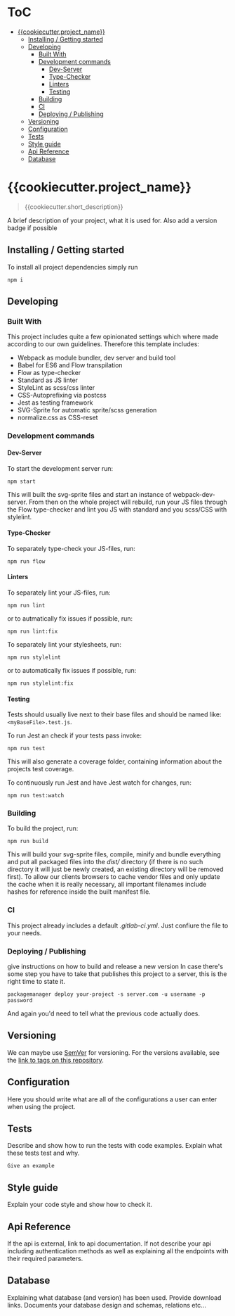 # ToC

<!-- vim-markdown-toc GFM -->

* [{{cookiecutter.project_name}}](#cookiecutterproject_name)
    * [Installing / Getting started](#installing--getting-started)
    * [Developing](#developing)
        * [Built With](#built-with)
        * [Development commands](#development-commands)
            * [Dev-Server](#dev-server)
            * [Type-Checker](#type-checker)
            * [Linters](#linters)
            * [Testing](#testing)
        * [Building](#building)
        * [CI](#ci)
        * [Deploying / Publishing](#deploying--publishing)
    * [Versioning](#versioning)
    * [Configuration](#configuration)
    * [Tests](#tests)
    * [Style guide](#style-guide)
    * [Api Reference](#api-reference)
    * [Database](#database)

<!-- vim-markdown-toc -->


# {{cookiecutter.project_name}}
> {{cookiecutter.short_description}}

A brief description of your project, what it is used for.
Also add a version badge if possible

## Installing / Getting started

To install all project dependencies simply run

```shell
npm i
```


## Developing

### Built With

This project includes quite a few opinionated settings which where
made according to our own guidelines. Therefore this template includes:

* Webpack as module bundler, dev server and build tool
* Babel for ES6 and Flow transpilation
* Flow as type-checker
* Standard as JS linter
* StyleLint as scss/css linter
* CSS-Autoprefixing via postcss
* Jest as testing framework
* SVG-Sprite for automatic sprite/scss generation
* normalize.css as CSS-reset


### Development commands

#### Dev-Server

To start the development server run:

```shell
npm start
```

This will built the svg-sprite files and start an instance
of webpack-dev-server. From then on the whole project will
rebuild, run your JS files through the Flow type-checker and
lint you JS with standard and you scss/CSS with stylelint.


#### Type-Checker

To separately type-check your JS-files, run:

```shell
npm run flow
```

#### Linters

To separately lint your JS-files, run:

```shell
npm run lint
```

or to autmatically fix issues if possible, run:

```shell
npm run lint:fix
```

To separately lint your stylesheets, run:

```shell
npm run stylelint
```

or to automatically fix issues if possible, run:

```shell
npm run stylelint:fix
```


#### Testing

Tests should usually live next to their base files and should
be named like: `<myBaseFile>.test.js`.

To run Jest an check if your tests pass invoke:

```shell
npm run test
```

This will also generate a coverage folder, containing information
about the projects test coverage.

To continuously run Jest and have Jest watch for changes, run:

```shell
npm run test:watch
```


### Building

To build the project, run:

```shell
npm run build
```

This will build your svg-sprite files, compile, minify and bundle
everything and put all packaged files into the _dist/_ directory (if there is no such directory it will just be newly created, an existing directory will be removed first).
To allow our clients browsers to cache vendor files and only update the cache when it is really necessary, all important filenames include hashes for reference inside the built manifest file.


### CI

This project already includes a default _.gitlab-ci.yml_.
Just confiure the file to your needs.


### Deploying / Publishing

give instructions on how to build and release a new version
In case there's some step you have to take that publishes this project to a
server, this is the right time to state it.

```shell
packagemanager deploy your-project -s server.com -u username -p password
```

And again you'd need to tell what the previous code actually does.

## Versioning

We can maybe use [SemVer](http://semver.org/) for versioning. For the versions available, see the [link to tags on this repository](/tags).


## Configuration

Here you should write what are all of the configurations a user can enter when
using the project.

## Tests

Describe and show how to run the tests with code examples.
Explain what these tests test and why.

```shell
Give an example
```

## Style guide

Explain your code style and show how to check it.

## Api Reference

If the api is external, link to api documentation. If not describe your api including authentication methods as well as explaining all the endpoints with their required parameters.


## Database

Explaining what database (and version) has been used. Provide download links.
Documents your database design and schemas, relations etc... 

